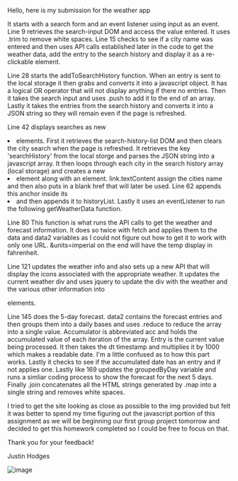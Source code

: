 Hello, here is my submission for the weather app

It starts with a search form and an event listener using input as an event. Line 9 retrieves the search-input DOM and access the value entered. It uses .trim to remove white spaces. Line 15 checks to see if a city name was entered and then uses API calls established later in the code to get the weather data, add the entry to the search history and display it as a re-clickable element.

Line 28 starts the addToSearchHistory function. When an entry is sent to the local storage it then grabs and converts it into a javascript object. It has a logical OR operator that will not display anything if there no entries. Then it takes the search input and uses .push to add it to the end of an array. Lastly it takes the entries from the search history and converts it into a JSON string so they will remain even if the page is refreshed.

Line 42 displays searches as new <li> elements. First it retrieves the search-history-list DOM and then clears the city search when the page is refreshed. It retrieves the key 'searchHistory' from the local storge and parses the JSON string into a javascript array. It then loops through each city in the search history array (local storage) and creates a new <li> element along with an <a> element. link.textContent assign the cities name and then also puts in a blank href that will later be used. Line 62 appends this anchor inside its <li> and then appends it to historyList. Lastly it uses an eventListener to run the following getWeatherData function.

Line 80 This function is what runs the API calls to get the weather and forecast information. It does so twice with fetch and applies them to the data and data2 variables as I could not figure out how to get it to work with only one URL. &units=imperial on the end will have the temp display in fahrenheit.

Line 121 updates the weather info and also sets up a new API that will display the icons associated with the appropriate weather. It updates the current weather div and uses jquery to update the div with the weather and the various other information into <p> elements.

Line 145 does the 5-day forecast. data2 contains the forecast entries and then groups them into a daily bases and uses .reduce to reduce the array into a single value. Accumulator is abbreviated acc and holds the accumulated value of each iteration of the array. Entry is the current value being processed. It then takes the dt timestamp and multiplies it by 1000 which makes a readable date. I'm a little confused as to how this part works. Lastly it checks to see if the accumulated date has an entry and if not applies one. Lastly like 169 updates the groupedByDay variable and runs a simliar coding process to show the forecast for the next 5 days. Finally .join concatenates all the HTML strings generated by .map into a single string and removes white spaces.

I tried to get the site looking as close as possible to the img provided but felt it was better to spend my time figuring out the javascript portion of this assignment as we will be beginning our first group project tomorrow and decided to get this homework completed so I could be free to focus on that.

Thank you for your feedback!

Justin Hodges



![image](https://github.com/Justinh144/WeatherApp/assets/146400241/551f1e0d-5144-432d-a83a-dfc1e96239c1)
